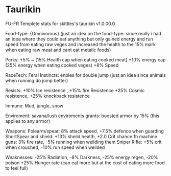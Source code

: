 # Taurikin
FU-FR Templete stats for skittles's taurikin
v1.0.00.0

Food-type: {Omnivorous}
(just an idea on the food-type: since really i had an idea where they could eat anything but only gained energy and run speed from eating raw veges and increased the health to the 15% mark 
when eating raw meat and cant eat metalic foods)

Perks:
+5% ~ (15% Health cap when eating cooked meat)
+10% energy cap (25% energy when eating cooked veges)
+8% Speed

RaceTech: Feral Instincts: enbles for double jump 
(just an idea since animals when running do jump better)

Resists: 
+10% Ice resistence , +15% fire Resistence
+25% Cosmic resistence, +25% knockback resistence

Immune: 
Mud, jungle, snow

Enviroment: 
savana/lush enviroments grants: boosted armor by 15% (this applies to any armor)

Weapons:
Polearm/spear: 8% attack speed, +7.5% defence when guarding
ShortSpear and shield: +13% sheild health, +2.0 Crit chance
1h machine guns: 3% fire rate, -5% running when weilding them
Sniper Rifle: +5% crit when crouched, -10% run speed when weilded

Weaknesses: 
-25% Radiation, -8% Darkness, 
-25% energy regen, -20% poison
+25% Hunger rate (can eat more but at the cost of eating more food to feel full)
